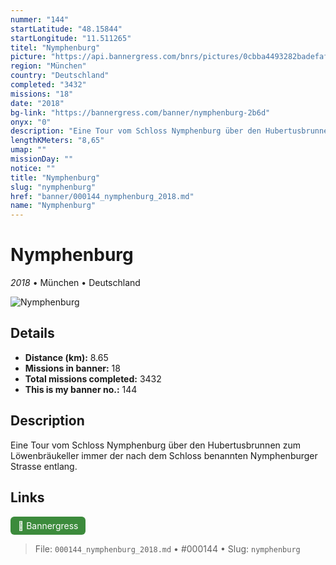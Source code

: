 ```yaml
---
nummer: "144"
startLatitude: "48.15844"
startLongitude: "11.511265"
titel: "Nymphenburg"
picture: "https://api.bannergress.com/bnrs/pictures/0cbba4493282badefafab15466afc9ab"
region: "München"
country: "Deutschland"
completed: "3432"
missions: "18"
date: "2018"
bg-link: "https://bannergress.com/banner/nymphenburg-2b6d"
onyx: "0"
description: "Eine Tour vom Schloss Nymphenburg über den Hubertusbrunnen zum Löwenbräukeller immer der nach dem Schloss benannten Nymphenburger Strasse entlang."
lengthKMeters: "8,65"
umap: ""
missionDay: ""
notice: ""
title: "Nymphenburg"
slug: "nymphenburg"
href: "banner/000144_nymphenburg_2018.md"
name: "Nymphenburg"
---
```

# Nymphenburg

*2018* • München • Deutschland

![Nymphenburg](https://api.bannergress.com/bnrs/pictures/0cbba4493282badefafab15466afc9ab)



## Details
- **Distance (km):** 8.65
- **Missions in banner:** 18
- **Total missions completed:** 3432
- **This is my banner no.:** 144



## Description
Eine Tour vom Schloss Nymphenburg über den Hubertusbrunnen zum Löwenbräukeller immer der nach dem Schloss benannten Nymphenburger Strasse entlang.



## Links
<a href="https://bannergress.com/banner/nymphenburg-2b6d" target="_blank" style="display:inline-block;margin-right:8px;padding:6px 12px;background:#3c8b3c;color:#fff;text-decoration:none;border-radius:6px;">🔗 Bannergress</a>



> File: `000144_nymphenburg_2018.md` • #000144 • Slug: `nymphenburg`
